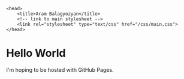 	<head>
		<title>Aram Balagyozyan</title>
		<!-- link to main stylesheet -->
		<link rel="stylesheet" type="text/css" href="/css/main.css">
	</head>

<html>
<body>
<h1>Hello World</h1>
<p>I'm hoping to be hosted with GitHub Pages.</p>
</body>
</html>
